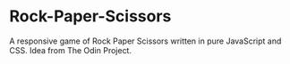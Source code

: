 # Rock-Paper-Scissors

A responsive game of Rock Paper Scissors written in pure JavaScript and CSS.
Idea from The Odin Project.
